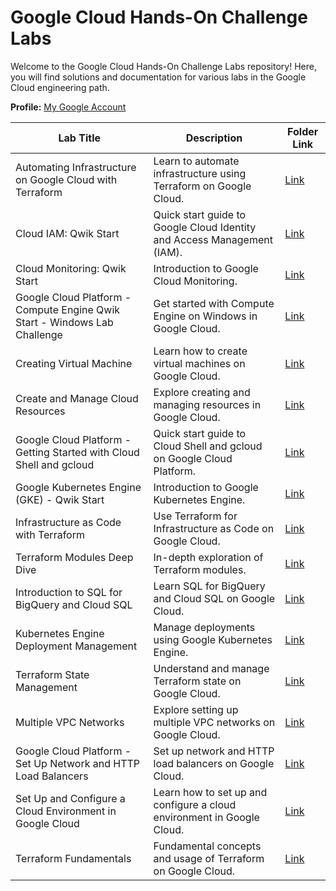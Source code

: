 # Google Cloud Hands-On Challenge Labs

Welcome to the Google Cloud Hands-On Challenge Labs repository! Here, you will find solutions and documentation for various labs in the Google Cloud engineering path.

**Profile:** [My Google Account](https://www.cloudskillsboost.google/public_profiles/373d33ab-7bd2-40c7-b56a-37e5579bc280)

| Lab Title | Description | Folder Link |
|-----------|-------------|-------------|
| Automating Infrastructure on Google Cloud with Terraform | Learn to automate infrastructure using Terraform on Google Cloud. | [Link](https://github.com/Dev0psKing/Google-Cloud-Hands_On/tree/master/Automating%20Infrastructure%20on%20Google%20Cloud%20with%20Terraform) |
| Cloud IAM: Qwik Start | Quick start guide to Google Cloud Identity and Access Management (IAM). | [Link](https://github.com/Dev0psKing/Google-Cloud-Hands_On/tree/master/Cloud%20IAM%3A%20Qwik%20Start) |
| Cloud Monitoring: Qwik Start | Introduction to Google Cloud Monitoring. | [Link](https://github.com/Dev0psKing/Google-Cloud-Hands_On/tree/master/Cloud%20Monitoring%3A%20Qwik%20Start) |
| Google Cloud Platform - Compute Engine Qwik Start - Windows Lab Challenge | Get started with Compute Engine on Windows in Google Cloud. | [Link](https://github.com/Dev0psKing/Google-Cloud-Hands_On/tree/master/Compute%20Engine%3A%20Qwik%20Start%20-%20Windows) |
| Creating Virtual Machine | Learn how to create virtual machines on Google Cloud. | [Link](https://github.com/Dev0psKing/Google-Cloud-Hands_On/tree/master/Creating%20Virtual%20Machine) |
| Create and Manage Cloud Resources | Explore creating and managing resources in Google Cloud. | [Link](https://github.com/Dev0psKing/Google-Cloud-Hands_On/tree/master/Creating%20and%20Managing%20Cloud%20Resources) |
| Google Cloud Platform - Getting Started with Cloud Shell and gcloud | Quick start guide to Cloud Shell and gcloud on Google Cloud Platform. | [Link](https://github.com/Dev0psKing/Google-Cloud-Hands_On/tree/master/Getting%20Started%20with%20Cloud%20Shell%20and%20gcloud) |
| Google Kubernetes Engine (GKE) - Qwik Start | Introduction to Google Kubernetes Engine. | [Link](https://github.com/Dev0psKing/Google-Cloud-Hands_On/tree/master/Google%20Kubernetes%20Engine%20(GKE)) |
| Infrastructure as Code with Terraform | Use Terraform for Infrastructure as Code on Google Cloud. | [Link](https://github.com/Dev0psKing/Google-Cloud-Hands_On/tree/master/Infrastructure%20as%20Code%20with%20Terraform) |
| Terraform Modules Deep Dive | In-depth exploration of Terraform modules. | [Link](https://github.com/Dev0psKing/Google-Cloud-Hands_On/tree/master/Interact%20with%20Terraform%20Modules) |
| Introduction to SQL for BigQuery and Cloud SQL | Learn SQL for BigQuery and Cloud SQL on Google Cloud. | [Link](https://github.com/Dev0psKing/Google-Cloud-Hands_On/tree/master/Introduction%20to%20SQL%20for%20BigQuery%20and%20Cloud%20SQL) |
| Kubernetes Engine Deployment Management | Manage deployments using Google Kubernetes Engine. | [Link](https://github.com/Dev0psKing/Google-Cloud-Hands_On/tree/master/Managing%20Deployments%20Using%20Kubernetes%20Engine) |
| Terraform State Management | Understand and manage Terraform state on Google Cloud. | [Link](https://github.com/Dev0psKing/Google-Cloud-Hands_On/tree/master/Managing%20Terraform%20State) |
| Multiple VPC Networks | Explore setting up multiple VPC networks on Google Cloud. | [Link](https://github.com/Dev0psKing/Google-Cloud-Hands_On/tree/master/Multiple%20VPC%20Networks) |
| Google Cloud Platform - Set Up Network and HTTP Load Balancers | Set up network and HTTP load balancers on Google Cloud. | [Link](https://github.com/Dev0psKing/Google-Cloud-Hands_On/tree/master/Set%20Up%20Network%20and%20HTTP%20Load%20Balancers) |
| Set Up and Configure a Cloud Environment in Google Cloud | Learn how to set up and configure a cloud environment in Google Cloud. | [Link](https://github.com/Dev0psKing/Google-Cloud-Hands_On/tree/master/Set%20Up%20and%20Configure%20a%20Cloud%20Environment%20in%20Google%20Cloud) |
| Terraform Fundamentals | Fundamental concepts and usage of Terraform on Google Cloud. | [Link](https://github.com/Dev0psKing/Google-Cloud-Hands_On/tree/master/Terraform%20Fundamentals) |


